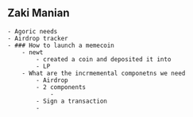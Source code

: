 ## Zaki Manian
	- Agoric needs
	- Airdrop tracker
	- ### How to launch a memecoin
		- newt
			- created a coin and deposited it into
			- LP
		- What are the incrmemental componetns we need
			- Airdrop
			- 2 components
				-
			- Sign a transaction
			-